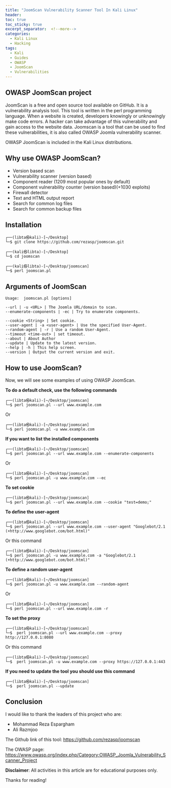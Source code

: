 ```yaml
---
title: "JoomScan Vulnerability Scanner Tool In Kali Linux"
header:
toc: true
toc_sticky: true
excerpt_separator:  <!--more-->
categories:
  - Kali Linux
  - Hacking
tags:
  - Kali
  - Guides
  - OWASP
  - JoomScan
  - Vulnerabilities
---
```


<!--more-->

## OWASP JoomScan project

JoomScan is a free and open source tool available on GitHub. It is a vulnerability analysis tool. This tool is written in the perl programming language. When a website is created, developers knowingly or unknowingly make code errors. A hacker can take advantage of this vulnerability and gain access to the website data. Joomscan is a tool that can be used to find these vulnerabilities, it is also called OWASP Joomla vulnerability scanner.

OWASP JoomScan is included in the Kali Linux distributions.

## Why use OWASP JoomScan?

- Version based scan
- Vulnerability scanner (version based)
- Component reader (1209 most popular ones by default)
- Component vulnerability counter (version based)(+1030 exploits)
- Firewall detector
- Text and HTML output report
- Search for common log files
- Search for common backup files

## Installation

```text
┌──(libta㉿kali)-[~/Desktop]
└─$ git clone https://github.com/rezasp/joomscan.git
```
```text
┌──(kali㉿libta)-[~/Desktop]
└─$ cd joomscan
```
```text
┌──(kali㉿libta)-[~/Desktop/joomscan]
└─$ perl joomscan.pl
```

## Arguments of JoomScan

```text
Usage:	joomscan.pl [options]

--url | -u <URL> | The Joomla URL/domain to scan.
--enumerate-components | -ec | Try to enumerate components.

--cookie <String> | Set cookie.
--user-agent | -a <user-agent> | Use the specified User-Agent.
--random-agent | -r | Use a random User-Agent.
--timeout <time-out> | set timeout.
--about | About Author
--update | Update to the latest version.
--help | -h | This help screen.
--version | Output the current version and exit.                                     
```

## How to use JoomScan?

Now, we will see some examples of using OWASP JoomScan.

**To do a default check, use the following commands**

```text
┌──(libta㉿kali)-[~/Desktop/joomscan]
└─$ perl joomscan.pl --url www.example.com
```
Or
```text
┌──(libta㉿kali)-[~/Desktop/joomscan]
└─$ perl joomscan.pl -u www.example.com
```

**If you want to list the installed components**

```text
┌──(libta㉿kali)-[~/Desktop/joomscan]
└─$ perl joomscan.pl --url www.example.com --enumerate-components 
```
Or
```text
┌──(libta㉿kali)-[~/Desktop/joomscan]
└─$ perl joomscan.pl -u www.example.com --ec
```

**To set cookie**

```text
┌──(libta㉿kali)-[~/Desktop/joomscan]
└─$ perl joomscan.pl --url www.example.com --cookie "test=demo;"
```

**To define the user-agent**

```text
┌──(libta㉿kali)-[~/Desktop/joomscan]
└─$ perl joomscan.pl --url www.example.com --user-agent "Googlebot/2.1 (+http://www.googlebot.com/bot.html)"
```
Or this command
```text
┌──(libta㉿kali)-[~/Desktop/joomscan]
└─$ perl joomscan.pl -u www.example.com -a "Googlebot/2.1 (+http://www.googlebot.com/bot.html)"
```

**To define a random user-agent**

```text
┌──(libta㉿kali)-[~/Desktop/joomscan]
└─$ perl joomscan.pl -u www.example.com --random-agent
```
Or
```text
┌──(libta㉿kali)-[~/Desktop/joomscan]
└─$ perl joomscan.pl --url www.example.com -r
```

**To set the proxy**

```text
┌──(libta㉿kali)-[~/Desktop/joomscan]
└─$  perl joomscan.pl --url www.example.com --proxy http://127.0.0.1:8080
```
Or this command
```text
┌──(libta㉿kali)-[~/Desktop/joomscan]
└─$  perl joomscan.pl -u www.example.com --proxy https://127.0.0.1:443
```

**If you need to update the tool you should use this command**

```text
┌──(libta㉿kali)-[~/Desktop/joomscan]
└─$  perl joomscan.pl --update
```

## Conclusion

I would like to thank the leaders of this project who are:
- Mohammad Reza Espargham
- Ali Razmjoo

The Github link of this tool:
https://github.com/rezasp/joomscan

The OWASP page:
https://www.owasp.org/index.php/Category:OWASP_Joomla_Vulnerability_Scanner_Project

**Disclaimer**: All activities in this article are for educational purposes only.

Thanks for reading!
